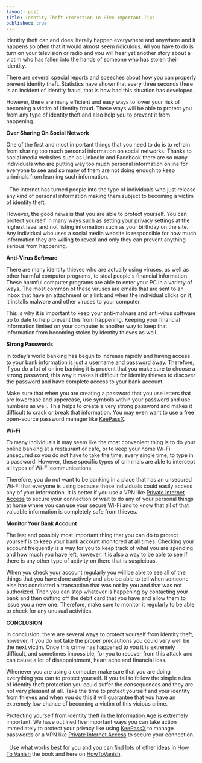 ```yaml
---
layout: post
title: Identity Theft Protection In Five Important Tips
published: true
---
```

<p class="p1"><span class="s1">Identity theft can and does literally happen everywhere and anywhere and it happens so often that it would almost seem ridiculous. All you have to do is turn on your television or radio and you will hear yet another story about a victim who has fallen into the hands of someone who has stolen their identity.</span></p>
<p class="p1">There are several special reports and speeches about how you can properly prevent identity theft. Statistics have shown that every three seconds there is an incident of identity fraud, that is how bad this situation has developed.</p>
<p class="p1">However, there are many efficient and easy ways to lower your risk of becoming a victim of identity fraud. These ways will be able to protect you from any type of identity theft and also help you to prevent it from happening.</p>
<p class="p1"><span class="s1"><b>Over Sharing On Social Network </b> </span></p>
<p class="p1"><span class="s1">One of the first and most important things that you need to do is to refrain from sharing too much personal information on social networks. Thanks to social media websites such as LinkedIn and Facebook there are so many individuals who are putting way too much personal information online for everyone to see and so many of them are not doing enough to keep criminals from learning such information.<br/><br/>  The internet has turned people into the type of individuals who just release any kind of personal information making them subject to becoming a victim of identity theft.</span></p>
<p class="p1"><span class="s1">However, the good news is that you are able to protect yourself. You can protect yourself in many ways such as setting your privacy settings at the highest level and not listing information such as your birthday on the site. Any individual who uses a social media website is responsible for how much information they are willing to reveal and only they can prevent anything serious from happening. </span></p>
<p class="p1"><span class="s1"><b>Anti-Virus Software </b> </span></p>
<p class="p1"><span class="s1">There are many identity thieves who are actually using viruses, as well as other harmful computer programs, to steal people's financial information. These harmful computer programs are able to enter your PC in a variety of ways. The most common of these viruses are emails that are sent to an inbox that have an attachment or a link and when the individual clicks on it, it installs malware and other viruses to your computer.</span></p>
<p class="p1"><span class="s1">This is why it is important to keep your anti-malware and anti-virus software up to date to help prevent this from happening. Keeping your financial information limited on your computer is another way to keep that information from becoming stolen by identity thieves as well. </span></p>
<p class="p1"><span class="s1"><b>Strong Passwords </b> </span></p>
<p class="p1"><span class="s1">In today’s world banking has begun to increase rapidly and having access to your bank information is just a username and password away. Therefore, if you do a lot of online banking it is prudent that you make sure to choose a strong password, this way it makes it difficult for identity thieves to discover the password and have complete access to your bank account.</span></p>
<p class="p1"><span class="s1">Make sure that when you are creating a password that you use letters that are lowercase and uppercase, use symbols within your password and use numbers as well. This helps to create a very strong password and makes it difficult to crack or break that information. You may even want to use a free open-source password manager like <a href="https://www.keepassx.org/">KeePassX</a>.</span></p>
<p class="p1"><span class="s1"><b>Wi-Fi </b> </span></p>
<p class="p1"><span class="s1">To many individuals it may seem like the most convenient thing is to do your online banking at a restaurant or café, or to keep your home Wi-Fi unsecured so you do not have to take the time, every single time, to type in a password. However, these specific types of criminals are able to intercept all types of Wi-Fi communications.</span></p>
<p class="p1"><span class="s1">Therefore, you do not want to be banking in a place that has an unsecured Wi-Fi that everyone is using because those individuals could easily access any of your information. It is better if you use a VPN like <a href="http://www.howtovanish.com/privateinternetaccesshtvbanner">Private Internet Access</a> to secure your connection or wait to do any of your personal things at home where you can use your secure Wi-Fi and to know that all of that valuable information is completely safe from thieves. </span></p>
<p class="p1"><span class="s1"><b>Monitor Your Bank Account </b> </span></p>
<p class="p1"><span class="s1">The last and possibly most important thing that you can do to protect yourself is to keep your bank account monitored at all times. Checking your account frequently is a way for you to keep track of what you are spending and how much you have left, however, it is also a way to be able to see if there is any other type of activity on there that is suspicious.</span></p>
<p class="p1"><span class="s1">When you check your account regularly you will be able to see all of the things that you have done actively and also be able to tell when someone else has conducted a transaction that was not by you and that was not authorized. Then you can stop whatever is happening by contacting your bank and then cutting off the debit card that you have and allow them to issue you a new one. Therefore, make sure to monitor it regularly to be able to check for any unusual activities. </span></p>
<p class="p1">
<p class="p1"><strong>CONCLUSION</strong></p>
<p class="p1"><span class="s1">In conclusion, there are several ways to protect yourself from identity theft, however, if you do not take the proper precautions you could very well be the next victim. Once this crime has happened to you it is extremely difficult, and sometimes impossible, for you to recover from this attack and can cause a lot of disappointment, heart ache and financial loss.</span></p>
<p class="p1"><span class="s1">Whenever you are using a computer make sure that you are doing everything you can to protect yourself. If you fail to follow the simple rules of identity theft protection you could suffer the consequences and they are not very pleasant at all. Take the time to protect yourself and your identity from thieves and when you do this it will guarantee that you have an extremely low chance of becoming a victim of this vicious crime.</span></p>
<p class="p1">Protecting yourself from identity theft in the Information Age is extremely important. We have outlined five important ways you can take action immediately to protect your privacy like using <a href="https://www.keepassx.org/">KeePassX</a> to manage passwords or a VPN like <a href="http://www.howtovanish.com/privateinternetaccesshtvbanner">Private Internet Access</a> to secure your connection.<br/><br/>  Use what works best for you and you can find lots of other ideas in <a title="How To Vanish Book" href="http://www.howtovanish.com/products/how-to-vanish-book/" target="_blank">How To Vanish</a> the book and here on <a href="http://www.howtovanish.com/" target="_blank">HowToVanish</a>.</p>
